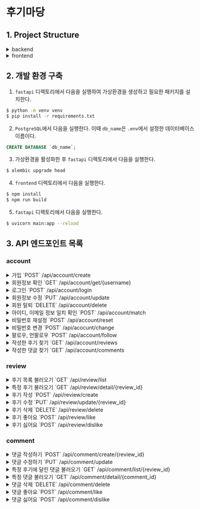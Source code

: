 # 후기마당

## 1. Project Structure

<details>
<summary>backend</summary>

```
fastapi
 ┣ domain
 ┃ ┣ account
 ┃ ┃ ┣ crud.py
 ┃ ┃ ┣ router.py
 ┃ ┃ ┗ schemas.py
 ┃ ┣ comment
 ┃ ┃ ┣ crud.py
 ┃ ┃ ┣ router.py
 ┃ ┃ ┗ schemas.py
 ┃ ┗ review
 ┃    ┣ crud.py
 ┃    ┣ router.py
 ┃    ┗ schemas.py
 ┣ migrations
 ┣ test
 ┃ ┣ __init__.py
 ┃ ┣ conftest.py
 ┃ ┣ test_account.py
 ┃ ┣ test_comment.py
 ┃ ┗ test_review.py
 ┣ alembic.ini
 ┣ err_msg.py
 ┣ main.py
 ┣ models.py
 ┣ requirements.txt
 ┗ .env
```

- domain
    - account: 사용자 계정
    - comment: 댓글
    - review: 후기
- migrations: alembic으로 생성한 마이그레이션 파일이 있는 폴더
- test
    - conftest.py: 테스트에 공통적으로 사용되는 설정이나 fixture 모음
- .env: 환경변수 집합
    - `DB_HOST`: 호스트 주소
    - `DB_NAME`: 데이터베이스 이름
    - `DB_PORT`: 포트 번호
    - `DB_USER`: 계정명
    - `DB_PASS`: 계정 비밀번호
    - `SECRET_KEY`
    - `HASH_ALGORITHM`: 해시 알고리즘. HS256으로 지정했다.
    - `TOKEN_EXPIRE_MINUTES`: 로그인 시 부여되는 토큰의 유효시간. 60*24로 지정했다.

</details>

<details>
<summary>frontend</summary>

```
frontend
 ┣ src
 ┃ ┣ components
 ┃ ┃ ┣ Error.svelte
 ┃ ┃ ┗ Navigation.svelte
 ┃ ┣ lib
 ┃ ┃ ┣ api.js
 ┃ ┃ ┣ emoji.js
 ┃ ┃ ┗ store.js
 ┃ ┣ routes
 ┃ ┃ ┣ AccountCreate.svelte
 ┃ ┃ ┣ AccountLogin.svelte
 ┃ ┃ ┣ AccountMatch.svelte
 ┃ ┃ ┣ AccountProfile.svelte
 ┃ ┃ ┣ AccountUpdate.svelte
 ┃ ┃ ┣ CommentUpdate.svelte
 ┃ ┃ ┣ Index.svelte
 ┃ ┃ ┣ PasswordChange.svelte
 ┃ ┃ ┣ PasswordReset.svelte
 ┃ ┃ ┣ ReviewCreate.svelte
 ┃ ┃ ┣ ReviewDetail.svelte
 ┃ ┃ ┗ ReviewUpdate.svelte
 ┃ ┣ app.css
 ┃ ┗ App.svelte
 ┗ .env
```

- src
    - components: 내비게이션바와 오류 메시지 알림창 포함
    - lib: 공통적으로 사용되는 함수와 변수
    - routes: 엔드포인트마다 호출되는 페이지의 모음
- .env: 환경변수 집합
    - `VITE_SERVER_URL`: 백엔드 주소

</details>


## 2. 개발 환경 구축
1. `fastapi` 디렉토리에서 다음을 실행하여 가상환경을 생성하고 필요한 패키지를 설치한다.
```bash
$ python -m venv venv
$ pip install -r requirements.txt
```

2. `PostgreSQL`에서 다음을 실행한다. 이때 `db_name`은 `.env`에서 설정한 데이터베이스 이름이다.
```SQL
CREATE DATABASE `db_name`;
```

3. 가상환경을 활성화한 후 `fastapi` 디렉토리에서 다음을 실행한다.
```bash
$ alembic upgrade head
```

4. `frontend` 디렉토리에서 다음을 실행한다.
```bash
$ npm install
$ npm run build
```

5. `fastapi` 디렉토리에서 다음을 실행한다.
```bash
$ uvicorn main:app --reload
```

## 3. API 엔드포인트 목록

### account

<details>
<summary>가입 `POST` /api/account/create </summary>

- Request body

| name | type | description |
| --- | --- | --- |
| username | string | 아이디 |
| password1 | string | 비밀번호 |
| password2 | string | 비밀번호 확인 |
| email | string | 이메일 |
| birthday | date | 생년월일 |
| summary | string | 자기소개 |

- Response
    - `204`
    - `422`

</details>

<details>
<summary>회원정보 확인 `GET` /api/account/get/{username}</summary>

- Parameters

| name | type | description |
| --- | --- | --- |
| username | string | 아이디 |

- Response
    - `200`
    - `422`

</details>

<details>
<summary>로그인 `POST` /api/account/login</summary>

- Request body

| name | type | description |
| --- | --- | --- |
| username | string | 아이디 |
| password | string | 비밀번호 |

- Response
    - `204`
    - `422`

</details>

<details>
<summary>회원정보 수정 `PUT` /api/account/update</summary>

- Request body

| name | type | description |
| --- | --- | --- |
| id | number | 회원 일련번호 |
| username | string | 아이디 |
| email | string | 이메일 |
| birthday | date | 생년월일 |
| summary | string | 자기소개 |

- Response
    - `204`
    - `422`

</details>

<details>
<summary>회원 탈퇴 `DELETE` /api/account/delete</summary>

-Response
    - `204`

</details>

<details>
<summary>아이디, 이메일 정보 일치 확인 `POST` /api/account/match</summary>

- Request body

| name | type | description |
| --- | --- | --- |
| username | string | 아이디 |
| email | string | 이메일 |

- Response
    - `200`
    - `422`

</details>

<details>
<summary>비밀번호 재설정 `POST` /api/account/reset</summary>

- Request body

| name | type | description |
| --- | --- | --- |
| account_id | number | 회원 일련번호 |
| password1 | string | 비밀번호 |
| password2 | string | 비밀번호 확인 |

- Response
    - `204`
    - `422`

</details>

<details>
<summary>비밀번호 변경 `POST` /api/acocunt/change</summary>

- Request body

| name | type | description |
| --- | --- | --- |
| account_id | number | 회원 일련번호 |
| password | string | 기존 비밀번호 |
| password1 | string | 새 비밀번호 |
| password2 | string | 새 비밀번호 확인 |

- Response
    - `204`
    - `422`

</details>

<details>
<summary>팔로우, 언팔로우 `POST` /api/account/follow</summary>

- Request body

| name | type | description |
| --- | --- | --- |
| account_id | number | 회원 일련번호 |

- Response
    - `204`
    - `422`

</details>

<details>
<summary>작성한 후기 찾기 `GET` /api/account/reviews</summary>

- Parameters

| name | type | description |
| --- | --- | --- |
| account_id | number | 회원 일련번호 |
| page | number | 현재 페이지 |
| size | number | 페이지당 후기 수 |

- Response
    - `200`
    - `422`

</details>

<details>
<summary>작성한 댓글 찾기 `GET` /api/account/comments</summary>

- Parameters

| name | type | description |
| --- | --- | --- |
| account_id | number | 회원 일련번호 |
| page | number | 현재 페이지 |
| size | number | 페이지당 댓글 수 |

- Response
    - `200`
    - `422`

</details>

### review

<details>
<summary>후기 목록 불러오기 `GET` /api/review/list</summary>

- Parameters

| name | type | description |
| --- | --- | --- |
| page | number | 현재 페이지 |
| size | number | 페이지당 후기 수 |

- Response
    - `200`
    - `422`

</details>

<details>
<summary>특정 후기 불러오기 `GET` /api/review/detail/{review_id}</summary>

- Parameters

| name | type | description |
| --- | --- | --- |
| review_id | number | 후기 일련번호 |

- Response
    - `200`
    - `422`

</details>

<details>
<summary>후기 작성 `POST` /api/review/create</summary>

- Request body

| name | type | description |
| --- | --- | --- |
| book | string | 책 제목 |
| subject | string | 제목 |
| content | string | 내용 |

- Response
    - `204`
    - `422`

</details>

<details>
<summary>후기 수정 `PUT` /api/review/update/{review_id}</summary>

- Request body

| name | type | description |
| --- | --- | --- |
| book | string | 책 제목 |
| subject | string | 제목 |
| content | string | 내용 |
| review_id | number | 후기 일련번호 |

- Response
    - `204`
    - `422`

</details>

<details>
<summary>후기 삭제 `DELETE` /api/review/delete</summary>

- Request body

| name | type | description |
| --- | --- | --- |
| review_id | number | 후기 일련번호 |

- Response
    - `204`
    - `422`

</details>

<details>
<summary>후기 좋아요 `POST` /api/review/like</summary>

- Request body

| name | type | description |
| --- | --- | --- |
| review_id | number | 후기 일련번호 |

- Response
    - `204`
    - `422`

</details>

<details>
<summary>후기 싫어요 `POST` /api/review/dislike</summary>

- Request body

| name | type | description |
| --- | --- | --- |
| review_id | number | 후기 일련번호 |

- Response
    - `204`
    - `422`

</details>

### comment

<details>
<summary>댓글 작성하기 `POST` /api/comment/create/{review_id}</summary>

- Parameters

| name | type | description |
| --- | --- | --- |
| review_id | number | 후기 일련번호 |

- Request body

| name | type | description |
| --- | --- | --- |
| content | string | 내용 |

- Response
    - `204`
    - `422`

</details>

<details>
<summary>댓글 수정하기 `PUT` /api/comment/update</summary>

- Request body

| name | type | description |
| --- | --- | --- |
| content | string | 내용 |
| comment_id | number | 댓글 일련번호 |

- Response
    - `204`
    - `422`

</details>

<details>
<summary>특정 후기에 달린 댓글 불러오기 `GET` /api/comment/list/{review_id}</summary>

- Parameters

| name | type | description |
| --- | --- | --- |
| review_id | number | 후기 일련번호 |
| page | number | 현재 페이지 |
| size | number | 페이지당 댓글 수 |

- Response
    - `200`
    - `422`

</details>

<details>
<summary>특정 댓글 불러오기 `GET` /api/comment/detail/{comment_id}</summary>

- Parameters

| name | type | description |
| --- | --- | --- |
| comment_id | number | 댓글 일련번호 |

- Response
    - `200`
    - `422`


</details>

<details>
<summary>댓글 삭제 `DELETE` /api/comment/delete</summary>

- Request body

| name | type | description |
| --- | --- | --- |
| comment_id | number | 댓글 일련번호 |

- Response
    - `204`
    - `422`

</details>

<details>
<summary>댓글 좋아요 `POST` /api/comment/like</summary>

- Request body

| name | type | description |
| --- | --- | --- |
| comment_id | number | 댓글 일련번호 |

- Response
    - `204`
    - `422`

</details>

<details>
<summary>댓글 싫어요 `POST` /api/comment/dislike</summary>

- Request body

| name | type | description |
| --- | --- | --- |
| comment_id | number | 댓글 일련번호 |

- Response
    - `204`
    - `422`

</details>

